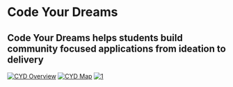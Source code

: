 # Code Your Dreams
## Code Your Dreams helps students build community focused applications from ideation to delivery
[![CYD Overview][cyd-image]][cyd-url]
[![CYD Map][map-image]][map-url]
[![1][1-image]][1-url]


<!-- Markdown link & img dfn's -->
[cyd-image]: https://user-images.githubusercontent.com/30474080/60458098-51a34400-9c03-11e9-89f9-344567020e75.png
[cyd-url]: https://user-images.githubusercontent.com/30474080/60458098-51a34400-9c03-11e9-89f9-344567020e75.png
[map-image]: https://user-images.githubusercontent.com/30474080/60458225-a6df5580-9c03-11e9-8b89-f435c305dc5e.png
[map-url]: https://user-images.githubusercontent.com/30474080/60458225-a6df5580-9c03-11e9-8b89-f435c305dc5e.png
[1-image]: https://user-images.githubusercontent.com/30474080/61411382-e36dab00-a8ab-11e9-978c-ad1dde6cc4ef.png
[1-url]: https://user-images.githubusercontent.com/30474080/61411382-e36dab00-a8ab-11e9-978c-ad1dde6cc4ef.png
